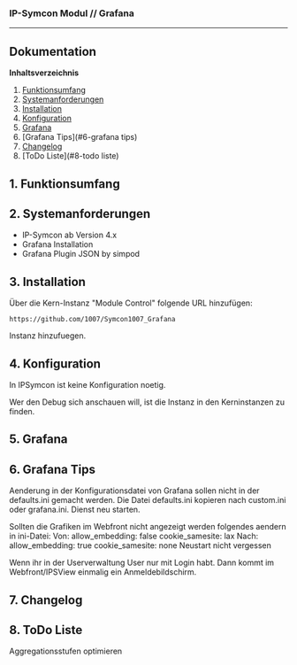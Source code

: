 ### IP-Symcon Modul // Grafana
---
## Dokumentation

**Inhaltsverzeichnis**

1. [Funktionsumfang](#1-funktionsumfang) 
2. [Systemanforderungen](#2-systemanforderungen)
3. [Installation](#3-installation)
4. [Konfiguration](#4-konfiguration)
5. [Grafana](#5-grafana)
6. [Grafana Tips](#6-grafana tips)
7. [Changelog](#7-changelog)
8. [ToDo Liste](#8-todo liste)


## 1. Funktionsumfang


## 2. Systemanforderungen
- IP-Symcon ab Version 4.x
- Grafana Installation
- Grafana Plugin JSON by simpod

## 3. Installation
Über die Kern-Instanz "Module Control" folgende URL hinzufügen:

`https://github.com/1007/Symcon1007_Grafana`

Instanz hinzufuegen.

## 4. Konfiguration
In IPSymcon ist keine Konfiguration noetig.

Wer den Debug sich anschauen will, ist die Instanz in den Kerninstanzen zu finden.

## 5. Grafana

## 6. Grafana Tips
Aenderung in der Konfigurationsdatei von Grafana sollen nicht in der defaults.ini
gemacht werden. Die Datei defaults.ini kopieren nach custom.ini oder grafana.ini.
Dienst neu starten.

Sollten die Grafiken im Webfront nicht angezeigt werden folgendes aendern in ini-Datei:
Von:
	allow_embedding: false
	cookie_samesite: lax
Nach:
	allow_embedding: true
	cookie_samesite: none
Neustart nicht vergessen

Wenn ihr in der Userverwaltung User nur mit Login habt.
Dann kommt im Webfront/IPSView einmalig ein Anmeldebildschirm.


## 7. Changelog

## 8. ToDo Liste
Aggregationsstufen optimieren


